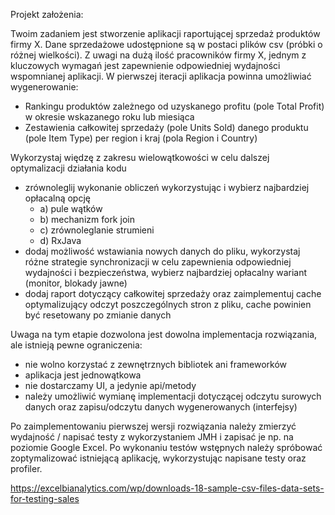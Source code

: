 Projekt założenia:

Twoim zadaniem jest stworzenie aplikacji raportującej sprzedaż produktów firmy X.
Dane sprzedażowe udostępnione są w postaci plików csv (próbki o różnej wielkości).
Z uwagi na dużą ilość pracowników firmy X, jednym z kluczowych wymagań jest zapewnienie odpowiedniej wydajności
wspomnianej aplikacji.
W pierwszej iteracji aplikacja powinna umożliwiać wygenerowanie: 
- Rankingu produktów zależnego od uzyskanego profitu (pole Total Profit) w okresie wskazanego roku lub miesiąca 
- Zestawienia całkowitej sprzedaży (pole Units Sold) danego produktu (pole Item Type) per region i kraj (pola Region i Country)

Wykorzystaj więdzę z zakresu wielowątkowości w celu dalszej optymalizacji działania kodu
- zrównoleglij wykonanie obliczeń wykorzystując i wybierz najbardziej opłacalną opcję
  - a) pule wątków
  - b) mechanizm fork join
  - c) zrównoleglanie strumieni
  - d) RxJava
- dodaj możliwość wstawiania nowych danych do pliku, wykorzystaj różne strategie synchronizacji w celu zapewnienia
  odpowiedniej wydajności i bezpieczeństwa, wybierz najbardziej opłacalny wariant (monitor, blokady jawne)
- dodaj raport dotyczący całkowitej sprzedaży oraz zaimplementuj cache optymalizujący odczyt poszczególnych stron
  z pliku, cache powinien być resetowany po zmianie danych

Uwaga na tym etapie dozwolona jest dowolna implementacja rozwiązania, ale istnieją pewne ograniczenia:
- nie wolno korzystać z zewnętrznych bibliotek ani frameworków
- aplikacja jest jednowątkowa
- nie dostarczamy UI, a jedynie api/metody 
- należy umożliwić wymianę implementacji dotyczącej odczytu surowych danych oraz zapisu/odczytu danych wygenerowanych (interfejsy)

Po zaimplementowaniu pierwszej wersji rozwiązania należy zmierzyć wydajność / napisać testy z wykorzystaniem JMH i zapisać je np. na
poziomie Google Excel. 
Po wykonaniu testów wstępnych należy spróbować zoptymalizować istniejącą aplikację, wykorzystując napisane testy oraz profiler.

https://excelbianalytics.com/wp/downloads-18-sample-csv-files-data-sets-for-testing-sales
